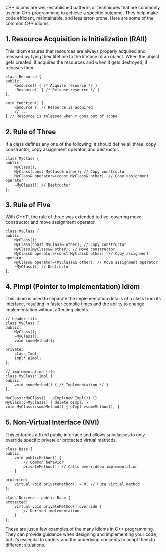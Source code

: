 C++ idioms are well-established patterns or techniques that are commonly used in C++ programming to achieve a specific outcome. They help make code efficient, maintainable, and less error-prone. Here are some of the common C++ idioms:

## 1. Resource Acquisition is Initialization (RAII)

This idiom ensures that resources are always properly acquired and released by tying their lifetime to the lifetime of an object. When the object gets created, it acquires the resources and when it gets destroyed, it releases them.

```
class Resource {
public:
    Resource() { /* Acquire resource */ }
    ~Resource() { /* Release resource */ }
};

void function() {
    Resource r; // Resource is acquired
    // ...
} // Resource is released when r goes out of scope
```

## 2. Rule of Three

If a class defines any one of the following, it should define all three: copy constructor, copy assignment operator, and destructor.

```
class MyClass {
public:
    MyClass();
    MyClass(const MyClass& other); // Copy constructor
    MyClass& operator=(const MyClass& other); // Copy assignment operator
    ~MyClass(); // Destructor
};
```

## 3. Rule of Five

With C++11, the rule of three was extended to five, covering move constructor and move assignment operator.

```
class MyClass {
public:
    MyClass();
    MyClass(const MyClass& other); // Copy constructor
    MyClass(MyClass&& other); // Move constructor
    MyClass& operator=(const MyClass& other); // Copy assignment operator
    MyClass& operator=(MyClass&& other); // Move assignment operator
    ~MyClass(); // Destructor
};
```

## 4. PImpl (Pointer to Implementation) Idiom

This idiom is used to separate the implementation details of a class from its interface, resulting in faster compile times and the ability to change implementation without affecting clients.

```
// header file
class MyClass {
public:
    MyClass();
    ~MyClass();
    void someMethod();

private:
    class Impl;
    Impl* pImpl;
};

// implementation file
class MyClass::Impl {
public:
    void someMethod() { /* Implementation */ }
};

MyClass::MyClass() : pImpl(new Impl()) {}
MyClass::~MyClass() { delete pImpl; }
void MyClass::someMethod() { pImpl->someMethod(); }
```

## 5. Non-Virtual Interface (NVI)

This enforces a fixed public interface and allows subclasses to only override specific private or protected virtual methods.

```
class Base {
public:
    void publicMethod() {
        // Common behavior
        privateMethod(); // Calls overridden implementation
    }

protected:
    virtual void privateMethod() = 0; // Pure virtual method
};

class Derived : public Base {
protected:
    virtual void privateMethod() override {
        // Derived implementation
    }
};
```

These are just a few examples of the many idioms in C++ programming. They can provide guidance when designing and implementing your code, but it’s essential to understand the underlying concepts to adapt them to different situations.